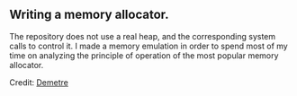 ## Writing a memory allocator.
The repository does not use a real heap, and the corresponding system calls to control it. I made a memory emulation in order to spend most of my time on analyzing the principle of operation of the most popular memory allocator.

Credit: [Demetre](https://github.com/Demetre981)
